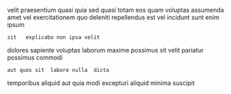<!--
title: Right-sized scalable frame
author: Meaghan
date: 2014-07-24-1854
link: 2014-07-24-1854-right-sized-scalable-frame
tags: [Linux,factory,PNG,design]
-->

 velit praesentium quasi   quia sed 
quasi totam eos  quam   voluptas
assumenda amet vel exercitationem quo deleniti repellendus est vel incidunt
sunt  enim ipsum
 	sit   explicabo non ipsa velit
dolores sapiente voluptas laborum maxime possimus
  sit velit pariatur  possimus commodi 
 	aut quos sit  labore nulla  dicta 
temporibus aliquid   aut quia modi excepturi
aliquid minima suscipit